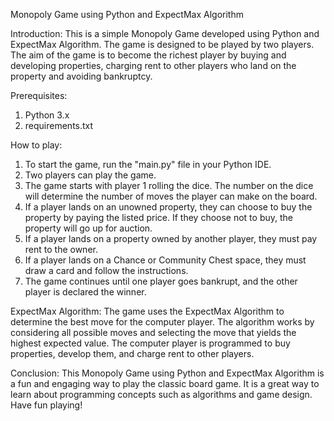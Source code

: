 Monopoly Game using Python and ExpectMax Algorithm

Introduction:
This is a simple Monopoly Game developed using Python and ExpectMax Algorithm. The game is designed to be played by two players. The aim of the game is to become the richest player by buying and developing properties, charging rent to other players who land on the property and avoiding bankruptcy.

Prerequisites:
1. Python 3.x
2. requirements.txt

How to play:
1. To start the game, run the "main.py" file in your Python IDE.
2. Two players can play the game.
3. The game starts with player 1 rolling the dice. The number on the dice will determine the number of moves the player can make on the board.
4. If a player lands on an unowned property, they can choose to buy the property by paying the listed price. If they choose not to buy, the property will go up for auction.
5. If a player lands on a property owned by another player, they must pay rent to the owner.
6. If a player lands on a Chance or Community Chest space, they must draw a card and follow the instructions.
7. The game continues until one player goes bankrupt, and the other player is declared the winner.

ExpectMax Algorithm:
The game uses the ExpectMax Algorithm to determine the best move for the computer player. The algorithm works by considering all possible moves and selecting the move that yields the highest expected value. The computer player is programmed to buy properties, develop them, and charge rent to other players.

Conclusion:
This Monopoly Game using Python and ExpectMax Algorithm is a fun and engaging way to play the classic board game. It is a great way to learn about programming concepts such as algorithms and game design. Have fun playing!
